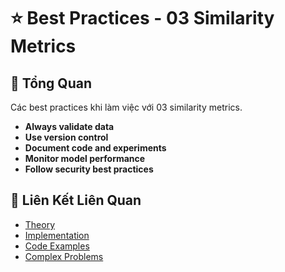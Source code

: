 # ⭐ Best Practices - 03 Similarity Metrics

## 🎯 Tổng Quan

Các best practices khi làm việc với 03 similarity metrics.

- **Always validate data**
- **Use version control**
- **Document code and experiments**
- **Monitor model performance**
- **Follow security best practices**

## 🔗 Liên Kết Liên Quan

- [Theory](./THEORY_03_similarity_metrics.md)
- [Implementation](./IMPLEMENTATION_03_similarity_metrics.md)
- [Code Examples](./CODE_EXAMPLES_03_similarity_metrics.md)
- [Complex Problems](./COMPLEX_PROBLEMS.md)
